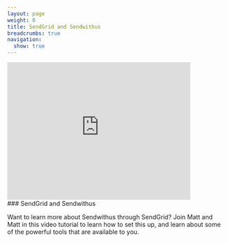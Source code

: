 ```yaml
---
layout: page
weight: 0
title: SendGrid and Sendwithus
breadcrumbs: true
navigation:
  show: true
---
```


<div class="video-container" itemprop="video" itemscope itemtype="http://schema.org/VideoObject">
<meta itemprop="name" content="{{ page.title }}"><iframe width="420" height="315" src="https://www.youtube.com/embed/zsWAOGr_ksQ" frameborder="0" allowfullscreen></iframe>

</div>
### SendGrid and Sendwithus

Want to learn more about Sendwithus through SendGrid? Join Matt and Matt in this video tutorial to learn how to set this up, and learn about some of the powerful tools that are available to you.
